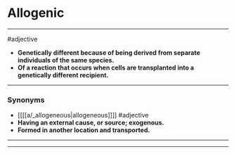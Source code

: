# Allogenic
---
#adjective
- **Genetically different because of being derived from separate individuals of the same species.**
- **Of a reaction that occurs when cells are transplanted into a genetically different recipient.**
---
### Synonyms
- [[[[a/_allogeneous|allogeneous]]]]
#adjective
- **Having an external cause, or source; exogenous.**
- **Formed in another location and transported.**
---
---

